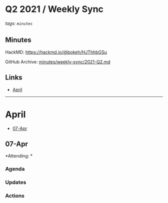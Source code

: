 # Q2 2021 / Weekly Sync

###### tags: `minutes` 

## Minutes

HackMD: https://hackmd.io/@bokeh/HJThhbGSu

GitHub Archive: [minutes/weekly-sync/2021-Q2.md](https://github.com/bokeh/pm/blob/master/minutes/weekly-sync/2021-Q2.md)

## Links

* [April](#April)

---

# April

* [07-Apr](#07-Apr)

## 07-Apr

*Attending: *

### Agenda

### Updates

### Actions
